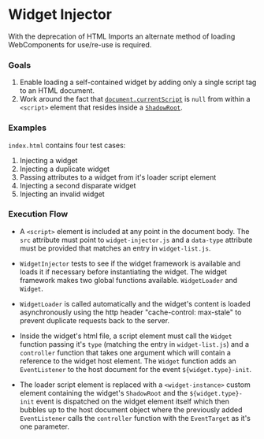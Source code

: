 # Widget Injector

With the deprecation of HTML Imports an alternate method of loading WebComponents for use/re-use is required.

### Goals

1. Enable loading a self-contained widget by adding only a single script tag to an HTML document.
2. Work around the fact that [`document.currentScript`](https://developer.mozilla.org/en-US/docs/Web/API/Document/currentScript) is `null` from within a `<script>` element that resides inside a [`ShadowRoot`](https://developer.mozilla.org/en-US/docs/Web/API/ShadowRoot).

### Examples

`index.html` contains four test cases:

1. Injecting a widget
2. Injecting a duplicate widget
3. Passing attributes to a widget from it's loader script element
4. Injecting a second disparate widget
5. Injecting an invalid widget

### Execution Flow

- A `<script>` element is included at any point in the document body. The `src` attribute must point to `widget-injector.js` and a `data-type` attribute must be provided that matches an entry in `widget-list.js`.

- `WidgetInjector` tests to see if the widget framework is available and loads it if necessary before instantiating the widget. The widget framework makes two global functions available. `WidgetLoader` and `Widget`.

- `WidgetLoader` is called automatically and the widget's content is loaded asynchronously using the http header "cache-control: max-stale" to prevent duplicate requests back to the server.

- Inside the widget's html file, a script element must call the `Widget` function passing it's `type` (matching the entry in `widget-list.js`) and a `controller` function that takes one argument which will contain a reference to the widget host element. The `Widget` function adds an `EventListener` to the host document for the event `${widget.type}-init`.

- The loader script element is replaced with a `<widget-instance>` custom element containing the widget's `ShadowRoot` and the `${widget.type}-init` event is dispatched on the widget element itself which then bubbles up to the host document object where the previously added `EventListener` calls the `controller` function with the `EventTarget` as it's one parameter.